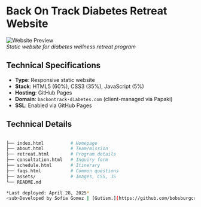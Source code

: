 # Back On Track Diabetes Retreat Website

![Website Preview](https://www.backontrack-diabetes.com/)  
*Static website for diabetes wellness retreat program*

## Technical Specifications
- **Type**: Responsive static website
- **Stack**: HTML5 (60%), CSS3 (35%), JavaScript (5%)
- **Hosting**: GitHub Pages
- **Domain**: `backontrack-diabetes.com` (client-managed via Papaki)
- **SSL**: Enabled via GitHub Pages

## Technical Details
```bash

├── index.html          # Homepage
├── about.html          # Team/mission
├── retreat.html        # Program details
├── consultation.html   # Inquiry form
├── schedule.html       # Itinerary
├── faqs.html           # Common questions
├── assets/             # Images, CSS, JS
└── README.md

*Last deployed: April 28, 2025*  
<sub>Developed by Sofia Gomez | [Gutism.](https://github.com/bobsburgcreatives)</sub>
